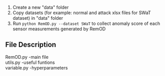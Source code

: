 1. Create a new "data" folder
2. Copy datasets (for example: normal and attack xlsx files for SWaT dataset) in "data" folder
3. Run `python RemOD.py --dataset SWaT` to collect anomaly score of each sensor measurements generated by RemOD 

## File Description
RemOD.py -main file\
utils.py -useful funtions\
variable.py -hyperparameters 
